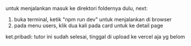 untuk menjalankan masuk ke direktori foldernya dulu, next:
1. buka terminal, ketik "npm run dev" untuk menjalankan di browser
2. pada menu users, klik dua kali pada card untuk ke detail page

ket.pribadi: tutor ini sudah selesai, tinggal di upload ke vercel aja yg belom